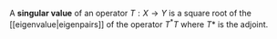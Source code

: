 A **singular value** of an operator $T: X \to Y$ is a square root of the [[eigenvalue|eigenpairs]] of the operator $T^* T$ where $T*$ is the adjoint.